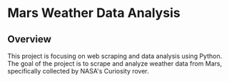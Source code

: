 # Mars Weather Data Analysis

## Overview

This project is focusing on web scraping and data analysis using Python. The goal of the project is to scrape and analyze weather data from Mars, specifically collected by NASA's Curiosity rover.
